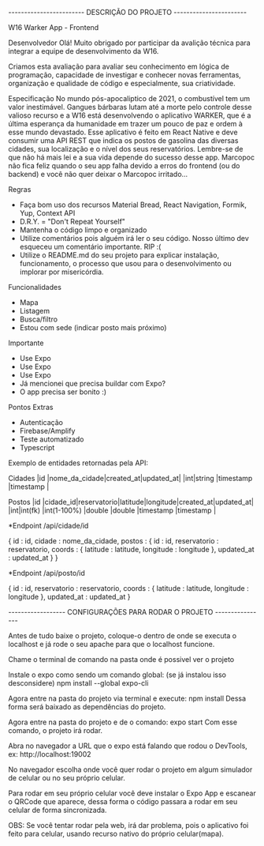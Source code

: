 ------------------------ DESCRIÇÃO DO PROJETO -----------------------

W16 Warker App - Frontend

Desenvolvedor
Olá! Muito obrigado por participar da avalição técnica para integrar a equipe de desenvolvimento da W16.

Criamos esta avaliação para avaliar seu conhecimento em lógica de programação, capacidade de investigar e conhecer novas ferramentas, organização e qualidade de código e especialmente, sua criatividade.

Especificação
No mundo pós-apocaliptico de 2021, o combustível tem um valor inestimável. Gangues bárbaras lutam até a morte pelo controle desse valioso recurso e a W16 está desenvolvendo o aplicativo WARKER, que é a última esperança da humanidade em trazer um pouco de paz e ordem à esse mundo devastado. Esse aplicativo é feito em React Native e deve consumir uma API REST que indica os postos de gasolina das diversas cidades, sua localização e o nível dos seus reservatórios. Lembre-se de que não há mais lei e a sua vida depende do sucesso desse app. Marcopoc não fica feliz quando o seu app falha devido a erros do frontend (ou do backend) e você não quer deixar o Marcopoc irritado...

Regras
- Faça bom uso dos recursos Material Bread, React Navigation, Formik, Yup, Context API
- D.R.Y. = "Don't Repeat Yourself"
- Mantenha o código limpo e organizado
- Utilize comentários pois alguém irá ler o seu código. Nosso último dev esqueceu um comentário importante. RIP :(
- Utilize o README.md do seu projeto para explicar instalação, funcionamento, o processo que usou para o desenvolvimento ou implorar por misericórdia.

Funcionalidades
- Mapa
- Listagem
- Busca/filtro
- Estou com sede (indicar posto mais próximo)

Importante
- Use Expo
- Use Expo
- Use Expo
- Já mencionei que precisa buildar com Expo?
- O app precisa ser bonito :)

Pontos Extras
- Autenticação
- Firebase/Amplify
- Teste automatizado
- Typescript

Exemplo de entidades retornadas pela API:

Cidades
|id |nome_da_cidade|created_at|updated_at|
|int|string        |timestamp |timestamp |

Postos
|id |cidade_id|reservatorio|latitude|longitude|created_at|updated_at|
|int|int(fk)  |int(1-100%) |double  |double   |timestamp |timestamp |

*Endpoint
/api/cidade/id

{
    id : id,
    cidade : nome_da_cidade,
    postos : {
        id : id,
        reservatorio : reservatorio,
        coords : {
            latitude : latitude,
            longitude : longitude
        },
        updated_at : updated_at
    }
}

*Endpoint
/api/posto/id

{
    id : id,
    reservatorio : reservatorio,
    coords : {
        latitude : latitude,
        longitude : longitude
    },
    updated_at : updated_at
}

------------------ CONFIGURAÇÕES PARA RODAR O PROJETO ----------------


Antes de tudo baixe o projeto, coloque-o dentro de onde se executa o localhost e já rode o seu apache para que o localhost funcione.

Chame o terminal de comando na pasta onde é possivel ver o projeto 

Instale o expo como sendo um comando global:
(se já instalou isso desconsidere)
npm install --global expo-cli

Agora entre na pasta do projeto via terminal e execute:
npm install
Dessa forma será baixado as dependências do projeto.

Agora entre na pasta do projeto e de o comando:
expo start
Com esse comando, o projeto irá rodar.

Abra no navegador a URL que o expo está falando que rodou o DevTools, ex:
http://localhost:19002

No navegador escolha onde você quer rodar o projeto em algum simulador de celular ou no seu próprio celular.

Para rodar em seu próprio celular você deve instalar o Expo App e escanear o QRCode que aparece, dessa forma o código passara a rodar em seu celular de forma sincronizada.

OBS: Se você tentar rodar pela web, irá dar problema, pois o aplicativo foi feito para celular, usando recurso nativo do próprio celular(mapa). 